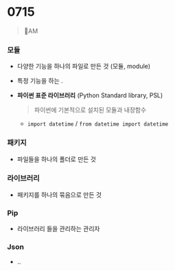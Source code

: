 # 0715

> 🌈AM

### 모듈

- 다양한 기능을 하나의 파일로 만든 것 (모듈, module)

- 특정 기능을 하는 .

- **파이썬 표준 라이브러리** (Python Standard library, PSL)

  > 파이썬에 기본적으로 설치된 모듈과 내장함수

  - `import datetime` / `from datetime import datetime`

### 패키지

- 파일들을 하나의 폴더로 만든 것

### 라이브러리

- 패키지를 하나의 묶음으로 만든 것

### Pip

- 라이브러리 들을 관리하는 관리자

### Json

- ..